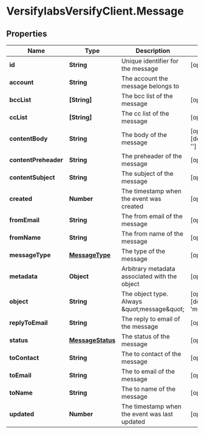 # VersifylabsVersifyClient.Message

## Properties

Name | Type | Description | Notes
------------ | ------------- | ------------- | -------------
**id** | **String** | Unique identifier for the message | [optional] 
**account** | **String** | The account the message belongs to | 
**bccList** | **[String]** | The bcc list of the message | [optional] 
**ccList** | **[String]** | The cc list of the message | [optional] 
**contentBody** | **String** | The body of the message | [optional] [default to &#39;&#39;]
**contentPreheader** | **String** | The preheader of the message | [optional] 
**contentSubject** | **String** | The subject of the message | [optional] 
**created** | **Number** | The timestamp when the event was created | [optional] 
**fromEmail** | **String** | The from email of the message | [optional] 
**fromName** | **String** | The from name of the message | [optional] 
**messageType** | [**MessageType**](MessageType.md) | The type of the message | [optional] 
**metadata** | **Object** | Arbitrary metadata associated with the object | [optional] 
**object** | **String** | The object type. Always \&quot;message\&quot; | [optional] [default to &#39;message&#39;]
**replyToEmail** | **String** | The reply to email of the message | [optional] 
**status** | [**MessageStatus**](MessageStatus.md) | The status of the message | [optional] 
**toContact** | **String** | The to contact of the message | [optional] 
**toEmail** | **String** | The to email of the message | [optional] 
**toName** | **String** | The to name of the message | [optional] 
**updated** | **Number** | The timestamp when the event was last updated | [optional] 


